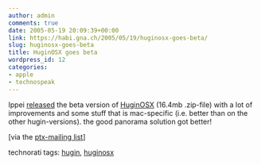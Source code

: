 ```yaml
---
author: admin
comments: true
date: 2005-05-19 20:09:39+00:00
link: https://habi.gna.ch/2005/05/19/huginosx-goes-beta/
slug: huginosx-goes-beta
title: HuginOSX goes beta
wordpress_id: 12
categories:
- apple
- technospeak
---
```



Ippei [released](http://homepage.mac.com/ippei_ukai/software/) the beta version of [HuginOSX](http://homepage.mac.com/ippei_ukai/software/hugin/HuginOSX-05rc1-osxb1.zip) (16.4mb .zip-file) with a lot of improvements and some stuff that is mac-specific (i.e. better than on the other hugin-versions). the good panorama solution got better!



[via the [ptx-mailing list](http://www.email-lists.org/pipermail/ptx/)] 


technorati tags: [hugin](http://technorati.com/tag/hugin), [huginosx](http://technorati.com/tag/huginosx)
